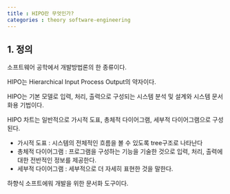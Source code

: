 ```yaml
---
title : HIPO란 무엇인가?
categories : theory software-engineering
---
```


## 1. 정의

소프트웨어 공학에서 개발방법론의 한 종류이다.

HIPO는 Hierarchical Input Process Output의 약자이다.

HIPO는 기본 모델로 입력, 처리, 출력으로 구성되는 시스템 분석 및 설계와 시스템 문서화용 기법이다.

HIPO 차트는 일반적으로 가시적 도표, 총체적 다이어그램, 세부적 다이어그램으로 구성된다.

- 가시적 도표 : 시스템의 전체적인 흐름을 볼 수 있도록 tree구조로 나타난다
- 총체적 다이어그램 : 프로그램을 구성하는 기능을 기술한 것으로 입력, 처리, 출력에 대한 전반적인 정보를 제공한다.
- 세부적 다이어그램 : 세부적으로 더 자세히 표현한 것을 말한다.

하향식 소프트에워 개발을 위한 문서화 도구이다.

